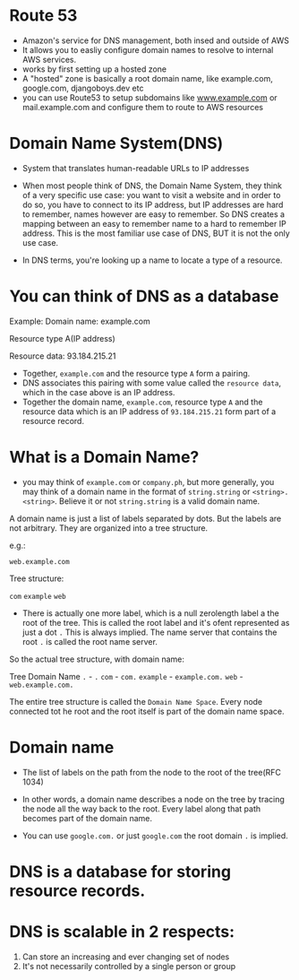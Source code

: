 # Route 53
- Amazon's service for DNS management, both insed and outside of AWS
- It allows you to easliy configure domain names to resolve to internal AWS services.
- works by first setting up a hosted zone
- A "hosted" zone is basically a root domain name, like example.com, google.com, djangoboys.dev etc
- you can use Route53 to setup subdomains like www.example.com or mail.example.com and configure them to route to AWS resources

# Domain Name System(DNS)
- System that translates human-readable URLs to IP addresses

- When most people think of DNS, the Domain Name System, they think of a very specific use case: you want to visit a website and in order to do so, you have to connect to its IP address, but IP addresses are hard to remember, names however are easy to remember. So DNS creates a mapping between an easy to remember name to a hard to remember IP address.
This is the most familiar use case of DNS, BUT it is not the only use case.

- In DNS terms, you're looking up a name to locate a type of a resource. 

# You can think of DNS as a database

Example:
Domain name:
example.com

Resource type
A(IP address)

Resource data:
93.184.215.21

- Together, `example.com` and the resource type `A` form a pairing.
- DNS associates this pairing with some value called the `resource data`, which in the case above is an IP address.
- Together the domain name, `example.com`, resource type `A` and the resource data which is an IP address of `93.184.215.21` form part of a resource record.

# What is a Domain Name?
- you may think of `example.com` or `company.ph`,
but more generally, you may think of a domain name in the format of `string.string` or `<string>.<string>`. Believe it or not `string.string` is a valid domain name. 

A domain name is just a list of labels separated by dots. But the labels are not arbitrary. They are organized into a tree structure.

e.g.:

`web.example.com`

Tree structure:

`com`
`example`
`web`

- There is actually one more label, which is a null zerolength label a the root of the tree. This is called the root label and it's ofent represented as just a dot `.` This is always implied. The name server that contains the root `.` is called the root name server.

So the actual tree structure, with domain name:

Tree                        Domain Name
`.`                             - `.`
`com`                       - `com.`
`example`                - `example.com.`
`web`                       - `web.example.com.`

The entire tree structure is called the `Domain Name Space`. Every node connected tot he root and the root itself is part of the domain name space.

# Domain name
- The list of labels on the path from the node to the root of the tree(RFC 1034)
- In other words, a domain name describes a node on the tree by tracing the node all the way back to the root. Every label along that path becomes part of the domain name.

- You can use `google.com.` or just `google.com`
the root domain `.` is implied.

# DNS is a database for storing resource records.
# DNS is scalable in 2 respects:
1. Can store an increasing and ever changing set of nodes
2. It's not necessarily controlled by a single person or group